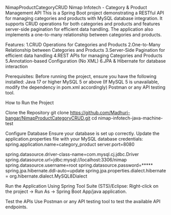 NimapProductCategoryCRUD
Nimap Infotech - Category & Product Management API This is a Spring Boot project demonstrating a RESTful API for managing categories and products with MySQL database integration. It supports CRUD operations for both categories and products and features server-side pagination for efficient data handling. The application also implements a one-to-many relationship between categories and products.

Features: 1.CRUD Operations for Categories and Products 2.One-to-Many Relationship between Categories and Products 3.Server-Side Pagination for efficient data handling 4.REST APIs for managing Categories and Products 5.Annotation-based Configuration (No XML) 6.JPA & Hibernate for database interaction

Prerequisites: Before running the project, ensure you have the following installed: Java 17 or higher MySQL 5 or above (If MySQL 5 is unavailable, modify the dependency in pom.xml accordingly) Postman or any API testing tool.

How to Run the Project

Clone the Repository git clone https://github.com/Madhuri-bangar/NimapProductCategoryCRUD.git cd nimap-infotech-java-machine-test

Configure Database Ensure your database is set up correctly. Update the application.properties file with your MySQL database credentials: spring.application.name=category_product server.port=8080

spring.datasource.driver-class-name=com.mysql.cj.jdbc.Driver spring.datasource.url=jdbc:mysql://localhost:3306/nimap spring.datasource.username=root spring.datasource.password=***** spring.jpa.hibernate.ddl-auto=update spring.jpa.properties.dialect.hibernate = org.hibernate.dialect.MySQL8Dialect

Run the Application Using Spring Tool Suite (STS)/Eclipse: Right-click on the project → Run As → Spring Boot App/java application.

Test the APIs Use Postman or any API testing tool to test the available API endpoints.
